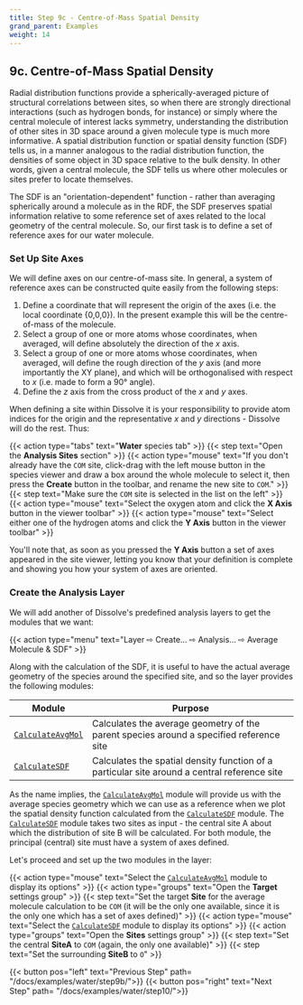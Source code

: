 ```yaml
---
title: Step 9c - Centre-of-Mass Spatial Density
grand_parent: Examples
weight: 14
---
```


## 9c. Centre-of-Mass Spatial Density

Radial distribution functions provide a spherically-averaged picture of structural correlations between sites, so when there are strongly directional interactions (such as hydrogen bonds, for instance) or simply where the central molecule of interest lacks symmetry, understanding the distribution of other sites in 3D space around a given molecule type is much more informative. A spatial distribution function or spatial density function (SDF) tells us, in a manner analogous to the radial distribution function, the densities of some object in 3D space relative to the bulk density. In other words, given a central molecule, the SDF tells us where other molecules or sites prefer to locate themselves.

The SDF is an "orientation-dependent" function - rather than averaging spherically around a molecule as in the RDF, the SDF preserves spatial information relative to some reference set of axes related to the local geometry of the central molecule. So, our first task is to define a set of reference axes for our water molecule.

### Set Up Site Axes

We will define axes on our centre-of-mass site. In general, a system of reference axes can be constructed quite easily from the following steps:

1. Define a coordinate that will represent the origin of the axes (i.e. the local coordinate {0,0,0}). In the present example this will be the centre-of-mass of the molecule.
2. Select a group of one or more atoms whose coordinates, when averaged, will define absolutely the direction of the _x_ axis.
3. Select a group of one or more atoms whose coordinates, when averaged, will define the rough direction of the _y_ axis (and more importantly the XY plane), and which will be orthogonalised with respect to _x_ (i.e. made to form a 90&deg; angle).
4. Define the _z_ axis from the cross product of the _x_ and _y_ axes.

When defining a site within Dissolve it is your responsibility to provide atom indices for the origin and the representative _x_ and _y_ directions - Dissolve will do the rest. Thus:

{{< action type="tabs" text="**Water** species tab" >}}
{{< step text="Open the **Analysis Sites** section" >}}
{{< action type="mouse" text="If you don't already have the `COM` site, click-drag with the left mouse button in the species viewer and draw a box around the whole molecule to select it, then press the **Create** button in the toolbar, and rename the new site to `COM`." >}}
{{< step text="Make sure the `COM` site is selected in the list on the left" >}}
{{< action type="mouse" text="Select the oxygen atom and click the **X Axis** button in the viewer toolbar" >}}
{{< action type="mouse" text="Select either one of the hydrogen atoms and click the **Y Axis** button in the viewer toolbar" >}}

You'll note that, as soon as you pressed the **Y Axis** button a set of axes appeared in the site viewer, letting you know that your definition is complete and showing you how your system of axes are oriented.

### Create the Analysis Layer

We will add another of Dissolve's predefined analysis layers to get the modules that we want:

{{< action type="menu" text="Layer &#8680; Create... &#8680; Analysis... &#8680; Average Molecule & SDF" >}}

Along with the calculation of the SDF, it is useful to have the actual average geometry of the species around the specified site, and so the layer provides the following modules:

| Module | Purpose |
|--------|---------|
| [`CalculateAvgMol`](../../userguide/modules/calculateavgmol) | Calculates the average geometry of the parent species around a specified reference site |
| [`CalculateSDF`](../../userguide/modules/calculatesdf) | Calculates the spatial density function of a particular site around a central reference site |

As the name implies, the [`CalculateAvgMol`](../../userguide/modules/calculateavgmol) module will provide us with the average species geometry which we can use as a reference when we plot the spatial density function calculated from the [`CalculateSDF`](../../userguide/modules/calculatesdf) module. The [`CalculateSDF`](../../userguide/modules/calculatesdf) module takes two sites as input - the central site A about which the distribution of site B will be calculated. For both module, the principal (central) site must have a system of axes defined.

Let's proceed and set up the two modules in the layer:

{{< action type="mouse" text="Select the [`CalculateAvgMol`](../../userguide/modules/calculateavgmol) module to display its options" >}}
{{< action type="groups" text="Open the **Target** settings group" >}}
{{< step text="Set the target **Site** for the average molecule calculation to be `COM` (it will be the only one available, since it is the only one which has a set of axes defined)" >}}
{{< action type="mouse" text="Select the [`CalculateSDF`](../../userguide/modules/calculatesdf) module to display its options" >}}
{{< action type="groups" text="Open the **Sites** settings group" >}}
{{< step text="Set the central **SiteA** to `COM` (again, the only one available)" >}}
{{< step text="Set the surrounding **SiteB** to `O`" >}}

{{< button pos="left" text="Previous Step" path= "/docs/examples/water/step9b/">}}
{{< button pos="right" text="Next Step" path= "/docs/examples/water/step10/">}}
